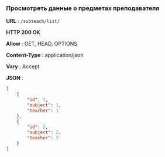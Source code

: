 ### Просмотреть данные о предметах преподавателя 

**URL** : `/subteach/list/`

**HTTP 200 OK**

**Allow** : GET, HEAD, OPTIONS

**Content-Type** : application/json

**Vary** : Accept

**JSON** :
```json
[
    {
        "id": 1,
        "subject": 1,
        "teacher": 1
    },
    {
        "id": 2,
        "subject": 2,
        "teacher": 2
    }
]
```